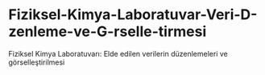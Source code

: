 # Fiziksel-Kimya-Laboratuvar-Veri-D-zenleme-ve-G-rselle-tirmesi
Fiziksel Kimya Laboratuvarı: Elde edilen verilerin düzenlemeleri ve görselleştirilmesi 


